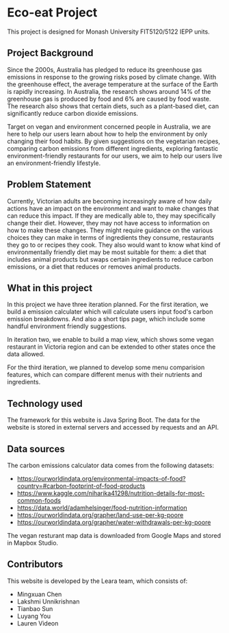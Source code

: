 # Eco-eat Project
This project is designed for Monash University FIT5120/5122 IEPP units.

## Project Background
Since the 2000s, Australia has pledged to reduce its greenhouse gas emissions in response to the growing risks posed by climate change. With the greenhouse effect, the average temperature at the surface of the Earth is rapidly increasing. In Australia, the research shows around 14% of the greenhouse gas is produced by food and 6% are caused by food waste. The research also shows that certain diets, such as a plant-based diet, can significantly reduce carbon dioxide emissions. 

Target on vegan and environment concerned people in Australia, we are here to help our users learn about how to help the environment by only changing their food habits. By given suggestions on the vegetarian recipes, comparing carbon emissions from different ingredients, exploring fantastic environment-friendly restaurants for our users, we aim to help our users live an environment-friendly lifestyle.

## Problem Statement
Currently, Victorian adults are becoming increasingly aware of how daily actions have an impact on the environment and want to make changes that can reduce this impact. If they are medically able to, they may specifically change their diet. However, they may not have access to information on how to make these changes. They might require guidance on the various choices they can make in terms of ingredients they consume, restaurants they go to or recipes they cook. They also would want to know what kind of environmentally friendly diet may be most suitable for them: a diet that includes animal products but swaps certain ingredients to reduce carbon emissions, or a diet that reduces or removes animal products.

## What in this project 
In this project we have three iteration planned. For the first iteration, we build a emission calculater which will calculate users input food's carbon emission breakdowns. And also a short tips page, which include some handful environment friendly suggestions. 

In iteration two, we enable to build a map view, which shows some vegan restaurant in Victoria region and can be extended to other states once the data allowed.

For the third iteration, we planned to develop some menu comparision features, which can compare different menus with their nutrients and ingredients. 

## Technology used
The framework for this website is Java Spring Boot. The data for the website is stored in external servers and accessed by requests and an API. 

## Data sources
The carbon emissions calculator data comes from the following datasets:
- https://ourworldindata.org/environmental-impacts-of-food?country=#carbon-footprint-of-food-products 
- https://www.kaggle.com/niharika41298/nutrition-details-for-most-common-foods 
- https://data.world/adamhelsinger/food-nutrition-information 
- https://ourworldindata.org/grapher/land-use-per-kg-poore 
- https://ourworldindata.org/grapher/water-withdrawals-per-kg-poore 

The vegan resturant map data is downloaded from Google Maps and stored in Mapbox Studio. 

## Contributors
This website is developed by the Leara team, which consists of:
- Mingxuan Chen
- Lakshmi Unnikrishnan
- Tianbao Sun
- Luyang You
- Lauren Videon
